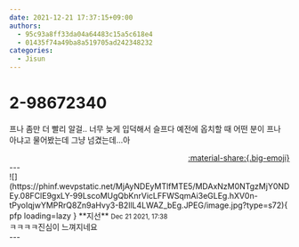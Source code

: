 ```yaml
---
date: 2021-12-21 17:37:15+09:00
authors:
  - 95c93a8ff33da04a64483c15a5c618e4
  - 01435f74a49ba8a519705ad242348232
categories:
  - Jisun
---
```


# 2-98672340

<div class="post-container" markdown="1">
<div class="content-container md-sidebar__scrollwrap" markdown="1">

프나 좀만 더 빨리 알걸.. 너무 늦게 입덕해서 슬프다 예전에 옵치할 때 어떤 분이 프나 아냐고 물어봤는데 그냥 넘겼는데...아

</div>
</div>

<div style="text-align: right;" markdown="1">
<a href="https://weverse.io/fromis9/fanpost/2-98672340" style="text-align: right;">:material-share:{.big-emoji}</a>
</div>
---

<div class="comments-container md-sidebar__scrollwrap" markdown="1">
<div class="comment" markdown="1">
<div class='id-container' markdown="1">
![](https://phinf.wevpstatic.net/MjAyNDEyMTlfMTE5/MDAxNzM0NTgzMjY0NDEy.08FClE9gxLY-99LscoMUgQbKnrVicLFFWSqmAi3eGLEg.hXV0n-tPyoIqjwYMPRrQ8Zn9aHvy3-B2llL4LWAZ_bEg.JPEG/image.jpg?type=s72){ pfp loading=lazy }
**<span class="artist">지선</span>** <small>Dec 21 2021, 17:38</small><br>
</div>
<div class='comment-body' markdown="1">
ㅋㅋㅋㅋ진심이 느껴지네요
</div>
</div>
</div>
---
